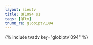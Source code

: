 ```yaml
--- 
layout: sieutv
title: QT1094 s1
tags: [QTtv]
thumb_re: globiptv1094
---
```

{% include tvadv key="globiptv1094" %} 
